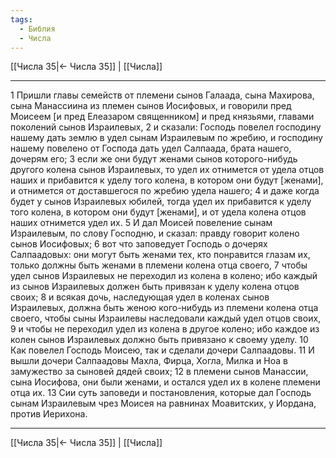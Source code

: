 ```yaml
---
tags:
  - Библия
  - Числа
---
```

[[Числа 35|← Числа 35]] | [[Числа]]

---
1 Пришли главы семейств от племени сынов Галаада, сына Махирова, сына Манассиина из племен сынов Иосифовых, и говорили пред Моисеем [и пред Елеазаром священником] и пред князьями, главами поколений сынов Израилевых,
2 и сказали: Господь повелел господину нашему дать землю в удел сынам Израилевым по жребию, и господину нашему повелено от Господа дать удел Салпаада, брата нашего, дочерям его;
3 если же они будут женами сынов которого-нибудь другого колена сынов Израилевых, то удел их отнимется от удела отцов наших и прибавится к уделу того колена, в котором они будут [женами], и отнимется от доставшегося по жребию удела нашего;
4 и даже когда будет у сынов Израилевых юбилей, тогда удел их прибавится к уделу того колена, в котором они будут [женами], и от удела колена отцов наших отнимется удел их.
5 И дал Моисей повеление сынам Израилевым, по слову Господню, и сказал: правду говорит колено сынов Иосифовых;
6 вот что заповедует Господь о дочерях Салпаадовых: они могут быть женами тех, кто понравится глазам их, только должны быть женами в племени колена отца своего,
7 чтобы удел сынов Израилевых не переходил из колена в колено; ибо каждый из сынов Израилевых должен быть привязан к уделу колена отцов своих;
8 и всякая дочь, наследующая удел в коленах сынов Израилевых, должна быть женою кого-нибудь из племени колена отца своего, чтобы сыны Израилевы наследовали каждый удел отцов своих,
9 и чтобы не переходил удел из колена в другое колено; ибо каждое из колен сынов Израилевых должно быть привязано к своему уделу.
10 Как повелел Господь Моисею, так и сделали дочери Салпаадовы.
11 И вышли дочери Салпаадовы Махла, Фирца, Хогла, Милка и Ноа в замужество за сыновей дядей своих;
12 в племени сынов Манассии, сына Иосифова, они были женами, и остался удел их в колене племени отца их.
13 Сии суть заповеди и постановления, которые дал Господь сынам Израилевым чрез Моисея на равнинах Моавитских, у Иордана, против Иерихона.

---
[[Числа 35|← Числа 35]] | [[Числа]]